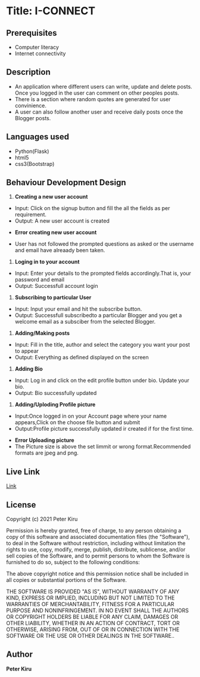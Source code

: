 # Title: I-CONNECT


## Prerequisites
* Computer literacy
* Internet connectivity


## Description
* An application where different users can write, update and delete posts. Once you logged in the user can comment on other peoples posts.
* There is a section where random quotes are generated for user convinience.
* A user can also follow another user and receive daily posts once the Blogger posts.

## Languages used
* Python(Flask)
* html5
* css3(Bootstrap)


## Behaviour Development Design
1. **Creating a new user account**
* Input: Click on the signup button and fill the all the fields as per requirement.
* Output: A new user account is created
+ **Error creating new user account**
* User has not followed the prompted questions as asked or the username and email have alreaady been taken.

1. **Loging in to your account**
* Input: Enter your details to the prompted fields accordingly.That is, your password and email
* Output: Successfull account login

1. **Subscribing to particular User**
* Input: Input your email and hit the subscribe button.
* Output: Successfull subscribedto a particular Blogger and you get a welcome email as a subsciber from the selected Blogger.

1. **Adding/Making posts**
* Input: Fill in the title, author and select the category you want your post to appear
* Output: Everything as defined displayed on the screen 

1. **Adding Bio**
* Input: Log in and click on the edit profile button under bio. Update your bio.
* Output: Bio successfully updated

1. **Adding/Uploding Profile picture**
* Input:Once logged in on your Account page where your name appears,Click on the choose file button and submit
* Output:Profile picture successfully updated ir created if for the first time.
+ **Error Uploading picture**
+ The Picture size is above the set limmit or wrong format.Recommended formats are jpeg and png.


## Live Link
[Link]()

## License
Copyright (c) 2021 Peter Kiru

Permission is hereby granted, free of charge, to any person obtaining
a copy of this software and associated documentation files (the
"Software"), to deal in the Software without restriction, including
without limitation the rights to use, copy, modify, merge, publish,
distribute, sublicense, and/or sell copies of the Software, and to
permit persons to whom the Software is furnished to do so, subject to
the following conditions:

The above copyright notice and this permission notice shall be
included in all copies or substantial portions of the Software.

THE SOFTWARE IS PROVIDED "AS IS", WITHOUT WARRANTY OF ANY KIND,
EXPRESS OR IMPLIED, INCLUDING BUT NOT LIMITED TO THE WARRANTIES OF
MERCHANTABILITY, FITNESS FOR A PARTICULAR PURPOSE AND
NONINFRINGEMENT. IN NO EVENT SHALL THE AUTHORS OR COPYRIGHT HOLDERS BE
LIABLE FOR ANY CLAIM, DAMAGES OR OTHER LIABILITY, WHETHER IN AN ACTION
OF CONTRACT, TORT OR OTHERWISE, ARISING FROM, OUT OF OR IN CONNECTION
WITH THE SOFTWARE OR THE USE OR OTHER DEALINGS IN THE SOFTWARE..

## Author
**Peter Kiru**
